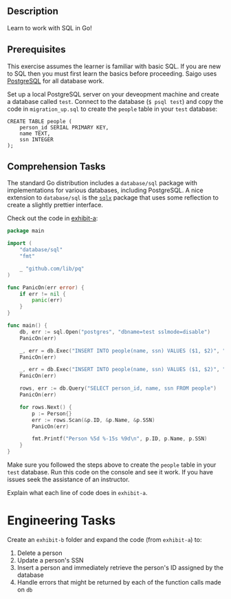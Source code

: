 ## Description
Learn to work with SQL in Go!

## Prerequisites
This exercise assumes the learner is familiar with basic SQL. If you are new to SQL then you must first
learn the basics before proceeding. Saigo uses [PostgreSQL](http://www.tutorialspoint.com/postgresql/) for all database work.

Set up a local PostgreSQL server on your deveopment machine and create a database called `test`. Connect to the database
(`$ psql test`) and copy the code in `migration_up.sql` to create the `people` table in your `test` database:

```
CREATE TABLE people (
    person_id SERIAL PRIMARY KEY,
    name TEXT,
    ssn INTEGER
);
```

## Comprehension Tasks

The standard Go distribution includes a `database/sql` package with implementations for various databases, including PostgreSQL.
A nice extension to `database/sql` is the [`sqlx`](github.com/jmoiron/sqlx) package that uses some reflection to create a slightly
prettier interface.

Check out the code in [exhibit-a]():

```go
package main

import (
	"database/sql"
	"fmt"

	_ "github.com/lib/pq"
)

func PanicOn(err error) {
	if err != nil {
		panic(err)
	}
}

func main() {
	db, err := sql.Open("postgres", "dbname=test sslmode=disable")
	PanicOn(err)

	_, err = db.Exec("INSERT INTO people(name, ssn) VALUES ($1, $2)", "Bruce Leroy", 111223333)
	PanicOn(err)

	_, err = db.Exec("INSERT INTO people(name, ssn) VALUES ($1, $2)", "Sho 'Nuff", 444556666)
	PanicOn(err)

	rows, err := db.Query("SELECT person_id, name, ssn FROM people")
	PanicOn(err)

	for rows.Next() {
		p := Person{}
		err := rows.Scan(&p.ID, &p.Name, &p.SSN)
		PanicOn(err)

		fmt.Printf("Person %5d %-15s %9d\n", p.ID, p.Name, p.SSN)
	}
}
```

Make sure you followed the steps above to create the `people` table in your `test` database. Run this code on the console
and see it work. If you have issues seek the assistance of an instructor.

Explain what each line of code does in `exhibit-a`.

# Engineering Tasks

Create an `exhibit-b` folder and expand the code (from `exhibit-a`) to:

1. Delete a person
1. Update a person's SSN
1. Insert a person and immediately retrieve the person's ID assigned by the database
1. Handle errors that might be returned by each of the function calls made on `db`
